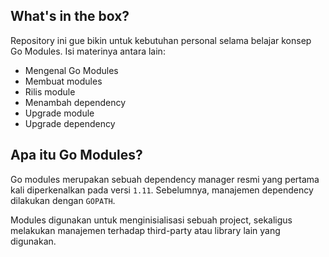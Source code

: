 ## What's in the box?

Repository ini gue bikin untuk kebutuhan personal selama belajar konsep Go Modules. Isi materinya antara lain:

- Mengenal Go Modules
- Membuat modules
- Rilis module
- Menambah dependency
- Upgrade module
- Upgrade dependency

## Apa itu Go Modules?

Go modules merupakan sebuah dependency manager resmi yang pertama kali diperkenalkan pada versi `1.11`. Sebelumnya, manajemen dependency dilakukan dengan `GOPATH`.

Modules digunakan untuk menginisialisasi sebuah project, sekaligus melakukan manajemen terhadap third-party atau library lain yang digunakan.